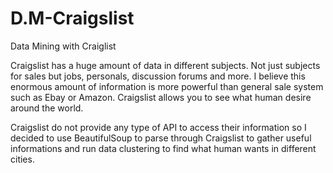 D.M-Craigslist
==============

Data Mining with Craiglist

Craigslist has a huge amount of data in different subjects.
Not just subjects for sales but jobs, personals, discussion forums and more.
I believe this  enormous amount of information is more powerful than general sale system such as Ebay or Amazon.
Craigslist allows you to see what human desire around the world.

Craigslist do not provide any type of API to access their information so I decided to use BeautifulSoup to parse through Craigslist to gather useful informations and run data clustering to find what human wants in different cities.